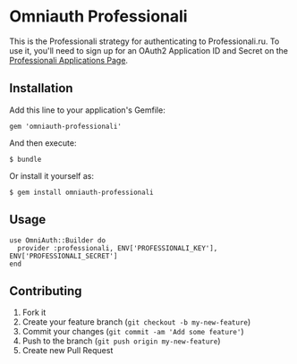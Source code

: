 # Omniauth Professionali

This is the Professionali strategy for authenticating to Professionali.ru. To
use it, you'll need to sign up for an OAuth2 Application ID and Secret
on the [Professionali Applications Page](http://dev.professionali.ru).

## Installation

Add this line to your application's Gemfile:

    gem 'omniauth-professionali'

And then execute:

    $ bundle

Or install it yourself as:

    $ gem install omniauth-professionali

## Usage

    use OmniAuth::Builder do
      provider :professionali, ENV['PROFESSIONALI_KEY'], ENV['PROFESSIONALI_SECRET']
    end


## Contributing

1. Fork it
2. Create your feature branch (`git checkout -b my-new-feature`)
3. Commit your changes (`git commit -am 'Add some feature'`)
4. Push to the branch (`git push origin my-new-feature`)
5. Create new Pull Request
